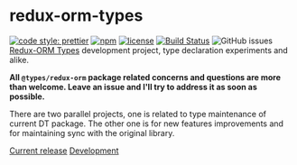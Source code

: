 # redux-orm-types

[![code style: prettier](https://img.shields.io/badge/code_style-prettier-ff69b4.svg?style=flat-square)](https://github.com/prettier/prettier)
[![npm](https://img.shields.io/npm/v/@types/redux-orm.svg?color=green&style=popout-square)](https://www.npmjs.com/package/@types/redux-orm)
[![license](https://img.shields.io/github/license/tomasz-zablocki/redux-orm-typings.svg?color=orange&style=flat-square)](https://github.com/tomasz-zablocki/redux-orm-typings/blob/master/LICENSE)
[![Build Status](https://travis-ci.org/tomasz-zablocki/redux-orm-typings.svg?branch=master)](https://travis-ci.org/tomasz-zablocki/redux-orm-typings)
![GitHub issues](https://img.shields.io/github/issues/tomasz-zablocki/redux-orm-types.svg?color=darkmagenta&style=flat-square)
[Redux-ORM Types](https://www.npmjs.com/package/@types/redux-orm) development project, type declaration experiments and alike.

**All `@types/redux-orm` package related concerns and questions are more than welcome.
Leave an issue and I'll try to address it as soon as possible.**

There are two parallel projects, one is related to type maintenance of current DT package. The other one is for new features improvements and for maintaining sync with the original library. 

[Current release](https://github.com/users/tomasz-zablocki/projects/1)
[Development](https://github.com/users/tomasz-zablocki/projects/2)

